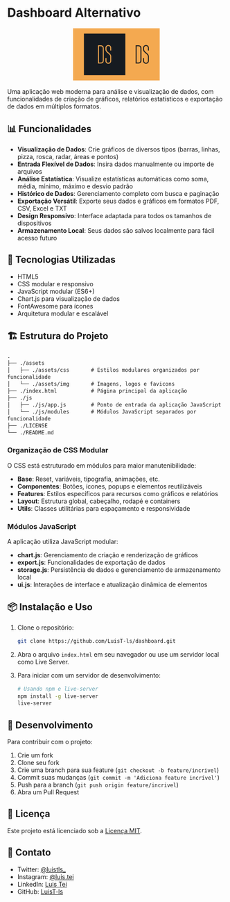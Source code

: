 # Dashboard Alternativo

<p align="center">
  <img src="./assets/img/logotype/logo.png" alt="Dashboard Alternativo Logo" width="200">
</p>

Uma aplicação web moderna para análise e visualização de dados, com funcionalidades de criação de gráficos, relatórios estatísticos e exportação de dados em múltiplos formatos.

## 📊 Funcionalidades

- **Visualização de Dados**: Crie gráficos de diversos tipos (barras, linhas, pizza, rosca, radar, áreas e pontos)
- **Entrada Flexível de Dados**: Insira dados manualmente ou importe de arquivos
- **Análise Estatística**: Visualize estatísticas automáticas como soma, média, mínimo, máximo e desvio padrão
- **Histórico de Dados**: Gerenciamento completo com busca e paginação
- **Exportação Versátil**: Exporte seus dados e gráficos em formatos PDF, CSV, Excel e TXT
- **Design Responsivo**: Interface adaptada para todos os tamanhos de dispositivos
- **Armazenamento Local**: Seus dados são salvos localmente para fácil acesso futuro

## 🚀 Tecnologias Utilizadas

- HTML5
- CSS modular e responsivo
- JavaScript modular (ES6+)
- Chart.js para visualização de dados
- FontAwesome para ícones
- Arquitetura modular e escalável

## 🏗️ Estrutura do Projeto

```
.
├── ./assets
│   ├── ./assets/css       # Estilos modulares organizados por funcionalidade
│   └── ./assets/img       # Imagens, logos e favicons
├── ./index.html           # Página principal da aplicação
├── ./js
│   ├── ./js/app.js        # Ponto de entrada da aplicação JavaScript
│   └── ./js/modules       # Módulos JavaScript separados por funcionalidade
├── ./LICENSE
└── ./README.md
```

### Organização de CSS Modular

O CSS está estruturado em módulos para maior manutenibilidade:

- **Base**: Reset, variáveis, tipografia, animações, etc.
- **Componentes**: Botões, ícones, popups e elementos reutilizáveis
- **Features**: Estilos específicos para recursos como gráficos e relatórios
- **Layout**: Estrutura global, cabeçalho, rodapé e containers
- **Utils**: Classes utilitárias para espaçamento e responsividade

### Módulos JavaScript

A aplicação utiliza JavaScript modular:

- **chart.js**: Gerenciamento de criação e renderização de gráficos
- **export.js**: Funcionalidades de exportação de dados
- **storage.js**: Persistência de dados e gerenciamento de armazenamento local
- **ui.js**: Interações de interface e atualização dinâmica de elementos

## 📦 Instalação e Uso

1. Clone o repositório:

   ```bash
   git clone https://github.com/LuisT-ls/dashboard.git
   ```

2. Abra o arquivo `index.html` em seu navegador ou use um servidor local como Live Server.

3. Para iniciar com um servidor de desenvolvimento:
   ```bash
   # Usando npm e live-server
   npm install -g live-server
   live-server
   ```

## 🔧 Desenvolvimento

Para contribuir com o projeto:

1. Crie um fork
2. Clone seu fork
3. Crie uma branch para sua feature (`git checkout -b feature/incrivel`)
4. Commit suas mudanças (`git commit -m 'Adiciona feature incrível'`)
5. Push para a branch (`git push origin feature/incrivel`)
6. Abra um Pull Request

## 📄 Licença

Este projeto está licenciado sob a [Licença MIT](./LICENSE).

## 👥 Contato

- Twitter: [@luistls\_](https://twitter.com/luistls_)
- Instagram: [@luis.tei](https://www.instagram.com/luis.tei)
- LinkedIn: [Luis Tei](https://www.linkedin.com/in/luis-tei)
- GitHub: [LuisT-ls](https://github.com/LuisT-ls)
